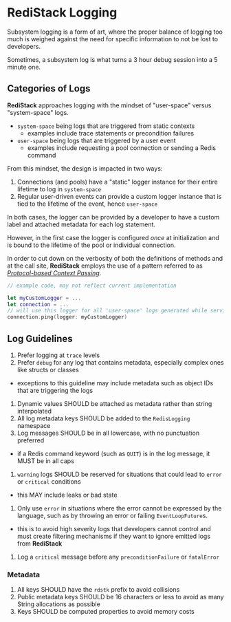 # RediStack Logging

Subsystem logging is a form of art, where the proper balance of logging too much is weighed against the need for specific information to not be lost to developers.

Sometimes, a subsystem log is what turns a 3 hour debug session into a 5 minute one.

## Categories of Logs

**RediStack** approaches logging with the mindset of "user-space" versus "system-space" logs.

- `system-space` being logs that are triggered from static contexts
  - examples include trace statements or precondition failures
- `user-space` being logs that are triggered by a user event
  - examples include requesting a pool connection or sending a Redis command

From this mindset, the design is impacted in two ways:

1. Connections (and pools) have a "static" logger instance for their entire lifetime to log in `system-space`
1. Regular user-driven events can provide a custom logger instance that is tied to the lifetime of the event, hence `user-space`

In both cases, the logger can be provided by a developer to have a custom label and attached metadata for each log statement.

However, in the first case the logger is configured _once_ at initialization and is bound to the lifetime of the pool or individual connection.

In order to cut down on the verbosity of both the definitions of methods and at the call site, **RediStack** employs the use of a pattern referred
to as [_Protocol-based Context Passing_](https://forums.swift.org/t/the-context-passing-problem/39162).

```swift
// example code, may not reflect current implementation

let myCustomLogger = ...
let connection = ...
// will use this logger for all 'user-space' logs generated while serving this command
connection.ping(logger: myCustomLogger)
```

## Log Guidelines

1. Prefer logging at `trace` levels
1. Prefer `debug` for any log that contains metadata, especially complex ones like structs or classes
  - exceptions to this guideline may include metadata such as object IDs that are triggering the logs
1. Dynamic values SHOULD be attached as metadata rather than string interpolated
1. All log metadata keys SHOULD be added to the `RedisLogging` namespace
1. Log messages SHOULD be in all lowercase, with no punctuation preferred
  - if a Redis command keyword (such as `QUIT`) is in the log message, it MUST be in all caps
1. `warning` logs SHOULD be reserved for situations that could lead to `error` or `critical` conditions
  - this MAY include leaks or bad state
1. Only use `error` in situations where the error cannot be expressed by the language, such as by throwing an error or failing `EventLoopFuture`s.
  - this is to avoid high severity logs that developers cannot control and must create filtering mechanisms if they want to ignore emitted logs from **RediStack**
1. Log a `critical` message before any `preconditionFailure` or `fatalError`

### Metadata

1. All keys SHOULD have the `rdstk` prefix to avoid collisions
1. Public metadata keys SHOULD be 16 characters or less to avoid as many String allocations as possible
1. Keys SHOULD be computed properties to avoid memory costs
